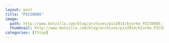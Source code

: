 ```yaml
---
layout: post
title: "PICS0985"
image:
  path: http://www.botzilla.com/blog/archives/pix2014/bjorke_PICS0985.jpg
  thumbnail: http://www.botzilla.com/blog/archives/pix2014/bjorke_PICS0985.jpg
categories: [fStop]
---
```





